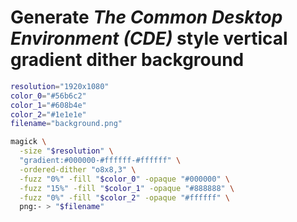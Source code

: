 # Generate *The Common Desktop Environment (CDE)* style vertical gradient dither background

```sh
resolution="1920x1080"
color_0="#56b6c2"
color_1="#608b4e"
color_2="#1e1e1e"
filename="background.png"

magick \
  -size "$resolution" \
  "gradient:#000000-#ffffff-#ffffff" \
  -ordered-dither "o8x8,3" \
  -fuzz "0%" -fill "$color_0" -opaque "#000000" \
  -fuzz "15%" -fill "$color_1" -opaque "#888888" \
  -fuzz "0%" -fill "$color_2" -opaque "#ffffff" \
  png:- > "$filename"
```
